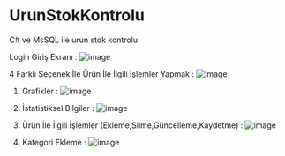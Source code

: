 # UrunStokKontrolu
C# ve MsSQL ile urun stok kontrolu

Login Giriş Ekranı :
![image](https://user-images.githubusercontent.com/44413495/194625854-b93f3cb2-4892-40a1-8b9d-94b1f06c2ca7.png)


4 Farklı Seçenek İle Ürün İle İlgili İşlemler Yapmak :
![image](https://user-images.githubusercontent.com/44413495/194625975-f488d691-67c6-4884-b517-a68cc76a5d44.png)

1) Grafikler :
![image](https://user-images.githubusercontent.com/44413495/194626033-db64b2c2-e642-498e-93b3-59d52f9b3d91.png)

2) İstatistiksel Bilgiler :
![image](https://user-images.githubusercontent.com/44413495/194626115-1a5af8e8-5b2c-404b-8bb2-a2c006055f2c.png)

3) Ürün İle İlgili İşlemler (Ekleme,Silme,Güncelleme,Kaydetme) :
![image](https://user-images.githubusercontent.com/44413495/194626255-febf642c-7f57-4fcd-889c-13cb2863c827.png)

4) Kategori Ekleme : 
![image](https://user-images.githubusercontent.com/44413495/194626343-687beec0-8e45-4552-b260-f0f58e16eeed.png)
